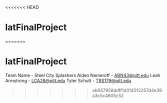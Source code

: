 <<<<<<< HEAD
# latFinalProject
=======
# latFinalProject
Team Name - Steel City Splashers
Aiden Nemeroff - ABN43@pitt.edu
Leah Armstrong - LCA28@pitt.edu
Tyler Schutt - TRS179@pitt.edu
>>>>>>> ab647959ddff1d014012257d4e39a3c5c4605c52
